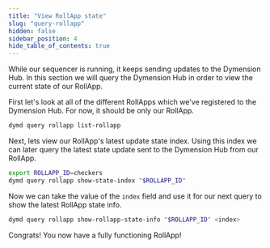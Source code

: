 ```yaml
---
title: "View RollApp state"
slug: "query-rollapp"
hidden: false
sidebar_position: 4
hide_table_of_contents: true
---
```


While our sequencer is running, it keeps sending updates to the Dymension Hub. In this section we will query the Dymension Hub
in order to view the current state of our RollApp.

First let's look at all of the different RollApps which we've registered to the Dymension Hub. For now, it should be only our RollApp.

```sh
dymd query rollapp list-rollapp
```

Next, lets view our RollApp's latest update state index. Using this index we can later query the latest state update sent to the Dymension Hub from our RollApp.

```sh
export ROLLAPP_ID=checkers
dymd query rollapp show-state-index "$ROLLAPP_ID"
```

Now we can take the value of the `index` field and use it for our next query to show the latest RollApp state info.

```sh
dymd query rollapp show-rollapp-state-info "$ROLLAPP_ID" <index>
```

Congrats! You now have a fully functioning RollApp!<br/>
